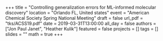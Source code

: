 +++
title = "Controlling generalization errors for ML-informed molecular discovery"
location = "Orlando FL, United states"
event = "American Chemical Society Spring National Meeting"
draft = false
url_pdf = "tks/ACSS19.pdf"
date = 2019-03-31T13:00:00
all_day = false
authors = ["Jon Paul Janet", "Heather Kulik"]
featured = false
projects = []
tags = []
slides = ""
math = true
+++
